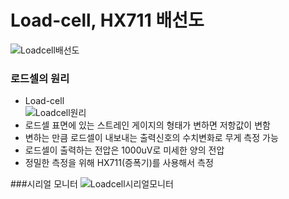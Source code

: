 # Load-cell, HX711 배선도
![Loadcell배선도](https://user-images.githubusercontent.com/98401825/163297469-da55a9f5-6dc5-46ab-899a-216d5c8c0f0b.png)

### 로드셀의 원리
* Load-cell  
![Loadcell원리](https://user-images.githubusercontent.com/98401825/163297804-06aea581-f954-44fa-a437-626738ab89d0.png)  
* 로드셀 표면에 있는 스트레인 게이지의 형태가 변하면 저항값이 변함  
* 변하는 만큼 로드셀이 내보내는 출력신호의 수치변화로 무게 측정 가능
* 로드셀이 출력하는 전압은 1000uV로 미세한 양의 전압
* 정밀한 측정을 위해 HX711(증폭기)를 사용해서 측정  

###시리얼 모니터
![Loadcell시리얼모니터](https://user-images.githubusercontent.com/98401825/163298294-e97f2b77-edc5-4ba0-a619-0a797fd27e92.png)  
